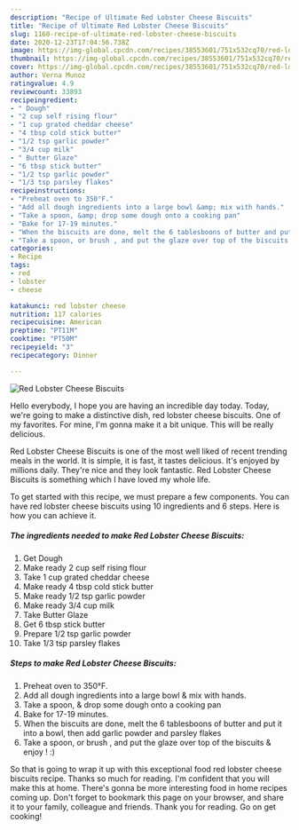 ```yaml
---
description: "Recipe of Ultimate Red Lobster Cheese Biscuits"
title: "Recipe of Ultimate Red Lobster Cheese Biscuits"
slug: 1160-recipe-of-ultimate-red-lobster-cheese-biscuits
date: 2020-12-23T17:04:56.738Z
image: https://img-global.cpcdn.com/recipes/38553601/751x532cq70/red-lobster-cheese-biscuits-recipe-main-photo.jpg
thumbnail: https://img-global.cpcdn.com/recipes/38553601/751x532cq70/red-lobster-cheese-biscuits-recipe-main-photo.jpg
cover: https://img-global.cpcdn.com/recipes/38553601/751x532cq70/red-lobster-cheese-biscuits-recipe-main-photo.jpg
author: Verna Munoz
ratingvalue: 4.9
reviewcount: 33893
recipeingredient:
- " Dough"
- "2 cup self rising flour"
- "1 cup grated cheddar cheese"
- "4 tbsp cold stick butter"
- "1/2 tsp garlic powder"
- "3/4 cup milk"
- " Butter Glaze"
- "6 tbsp stick butter"
- "1/2 tsp garlic powder"
- "1/3 tsp parsley flakes"
recipeinstructions:
- "Preheat oven to 350°F."
- "Add all dough ingredients into a large bowl &amp; mix with hands."
- "Take a spoon, &amp; drop some dough onto a cooking pan"
- "Bake for 17-19 minutes."
- "When the biscuits are done, melt the 6 tablesboons of butter and put it into a bowl, then add garlic powder and parsley flakes"
- "Take a spoon, or brush , and put the glaze over top of the biscuits &amp; enjoy ! :)"
categories:
- Recipe
tags:
- red
- lobster
- cheese

katakunci: red lobster cheese 
nutrition: 117 calories
recipecuisine: American
preptime: "PT11M"
cooktime: "PT50M"
recipeyield: "3"
recipecategory: Dinner

---
```



![Red Lobster Cheese Biscuits](https://img-global.cpcdn.com/recipes/38553601/751x532cq70/red-lobster-cheese-biscuits-recipe-main-photo.jpg)

Hello everybody, I hope you are having an incredible day today. Today, we're going to make a distinctive dish, red lobster cheese biscuits. One of my favorites. For mine, I'm gonna make it a bit unique. This will be really delicious.

Red Lobster Cheese Biscuits is one of the most well liked of recent trending meals in the world. It is simple, it is fast, it tastes delicious. It's enjoyed by millions daily. They're nice and they look fantastic. Red Lobster Cheese Biscuits is something which I have loved my whole life.




To get started with this recipe, we must prepare a few components. You can have red lobster cheese biscuits using 10 ingredients and 6 steps. Here is how you can achieve it.

<!--inarticleads1-->

##### The ingredients needed to make Red Lobster Cheese Biscuits:

1. Get  Dough
1. Make ready 2 cup self rising flour
1. Take 1 cup grated cheddar cheese
1. Make ready 4 tbsp cold stick butter
1. Make ready 1/2 tsp garlic powder
1. Make ready 3/4 cup milk
1. Take  Butter Glaze
1. Get 6 tbsp stick butter
1. Prepare 1/2 tsp garlic powder
1. Take 1/3 tsp parsley flakes




<!--inarticleads2-->

##### Steps to make Red Lobster Cheese Biscuits:

1. Preheat oven to 350°F.
1. Add all dough ingredients into a large bowl &amp; mix with hands.
1. Take a spoon, &amp; drop some dough onto a cooking pan
1. Bake for 17-19 minutes.
1. When the biscuits are done, melt the 6 tablesboons of butter and put it into a bowl, then add garlic powder and parsley flakes
1. Take a spoon, or brush , and put the glaze over top of the biscuits &amp; enjoy ! :)




So that is going to wrap it up with this exceptional food red lobster cheese biscuits recipe. Thanks so much for reading. I'm confident that you will make this at home. There's gonna be more interesting food in home recipes coming up. Don't forget to bookmark this page on your browser, and share it to your family, colleague and friends. Thank you for reading. Go on get cooking!
